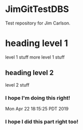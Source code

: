 # JimGitTestDBS
Test repository for Jim Carlson.
# heading level 1
level 1 stuff
more level 1 stuff
## heading level 2
level 2 stuff
### I hope I'm doing this right!
M o n   A p r   2 2   1 8 : 1 5 : 2 5   P D T   2 0 1 9  
### I hope I did this part right too!
 
